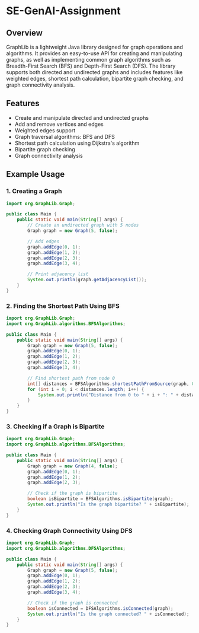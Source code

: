# SE-GenAI-Assignment

## Overview
GraphLib is a lightweight Java library designed for graph operations and algorithms. It provides an easy-to-use API for creating and manipulating graphs, as well as implementing common graph algorithms such as Breadth-First Search (BFS) and Depth-First Search (DFS). The library supports both directed and undirected graphs and includes features like weighted edges, shortest path calculation, bipartite graph checking, and graph connectivity analysis.

## Features
- Create and manipulate directed and undirected graphs
- Add and remove vertices and edges
- Weighted edges support
- Graph traversal algorithms: BFS and DFS
- Shortest path calculation using Dijkstra's algorithm
- Bipartite graph checking
- Graph connectivity analysis

## Example Usage

### 1. Creating a Graph
```java
import org.GraphLib.Graph;

public class Main {
    public static void main(String[] args) {
        // Create an undirected graph with 5 nodes
        Graph graph = new Graph(5, false);

        // Add edges
        graph.addEdge(0, 1);
        graph.addEdge(1, 2);
        graph.addEdge(2, 3);
        graph.addEdge(3, 4);

        // Print adjacency list
        System.out.println(graph.getAdjacencyList());
    }
}
```

### 2. Finding the Shortest Path Using BFS
```java
import org.GraphLib.Graph;
import org.GraphLib.algorithms.BFSAlgorithms;

public class Main {
    public static void main(String[] args) {
        Graph graph = new Graph(5, false);
        graph.addEdge(0, 1);
        graph.addEdge(1, 2);
        graph.addEdge(2, 3);
        graph.addEdge(3, 4);

        // Find shortest path from node 0
        int[] distances = BFSAlgorithms.shortestPathFromSource(graph, 0);
        for (int i = 0; i < distances.length; i++) {
            System.out.println("Distance from 0 to " + i + ": " + distances[i]);
        }
    }
}
```

### 3. Checking if a Graph is Bipartite
```java
import org.GraphLib.Graph;
import org.GraphLib.algorithms.BFSAlgorithms;

public class Main {
    public static void main(String[] args) {
        Graph graph = new Graph(4, false);
        graph.addEdge(0, 1);
        graph.addEdge(1, 2);
        graph.addEdge(2, 3);

        // Check if the graph is bipartite
        boolean isBipartite = BFSAlgorithms.isBipartite(graph);
        System.out.println("Is the graph bipartite? " + isBipartite);
    }
}
```

### 4. Checking Graph Connectivity Using DFS
```java
import org.GraphLib.Graph;
import org.GraphLib.algorithms.DFSAlgorithms;

public class Main {
    public static void main(String[] args) {
        Graph graph = new Graph(5, false);
        graph.addEdge(0, 1);
        graph.addEdge(1, 2);
        graph.addEdge(2, 3);
        graph.addEdge(3, 4);

        // Check if the graph is connected
        boolean isConnected = DFSAlgorithms.isConnected(graph);
        System.out.println("Is the graph connected? " + isConnected);
    }
}
```
